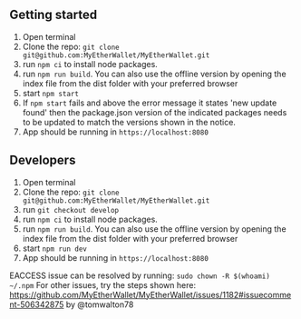 ## Getting started

1. Open terminal
2. Clone the repo: `git clone git@github.com:MyEtherWallet/MyEtherWallet.git`
3. run `npm ci` to install node packages.
4. run `npm run build`. You can also use the offline version by opening the index file from the dist folder with your preferred browser
5. start `npm start`
6. If `npm start` fails and above the error message it states 'new update found' then the package.json version of the indicated packages needs to be updated to match the versions shown in the notice.
7. App should be running in `https://localhost:8080`

## Developers

1. Open terminal
2. Clone the repo: `git clone git@github.com:MyEtherWallet/MyEtherWallet.git`
3. run `git checkout develop`
4. run `npm ci` to install node packages.
5. run `npm run build`. You can also use the offline version by opening the index file from the dist folder with your preferred browser
6. start `npm run dev`
7. App should be running in `https://localhost:8080`

EACCESS issue can be resolved by running: `sudo chown -R $(whoami) ~/.npm`
For other issues, try the steps shown here: <https://github.com/MyEtherWallet/MyEtherWallet/issues/1182#issuecomment-506342875> by @tomwalton78
